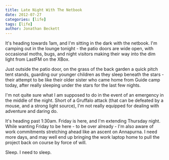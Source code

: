 ```yaml
---
title: Late Night With The Netbook
date: 2012-07-27
categories: [life]
tags: [life]
author: Jonathan Beckett
---
```


It's heading towards 1am, and I'm sitting in the dark with the netbook. I'm camping out in the lounge tonight - the patio doors are wide open, with occasional moths, bugs, and night visitors making their way into the dim light from LastFM on the XBox.

Just outside the patio door, on the grass of the back garden a quick pitch tent stands, guarding our younger children as they sleep beneath the stars - their attempt to be like their older sister who came home from Guide camp today, after really sleeping under the stars for the last few nights.

I'm not quite sure what I am supposed to do in the event of an emergency in the middle of the night. Short of a Gruffalo attack (that can be defeated by a mouse, and a strong light source), I'm not really equipped for dealing with adventure and daring do.

It's heading past 1:30am. Friday is here, and I'm extending Thursday night. While wanting Friday to be here - to be over already - I'm also aware of work commitments stretching ahead like an ascent on Annapurna. I need more days, and may well end up bringing the work laptop home to pull the project back on course by force of will.

Sleep. I need to sleep.